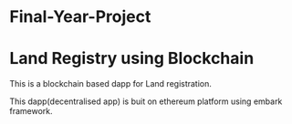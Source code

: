 # Final-Year-Project
# Land Registry using Blockchain
This is a blockchain based dapp for Land registration.

This dapp(decentralised app) is buit on ethereum platform using embark framework. 
